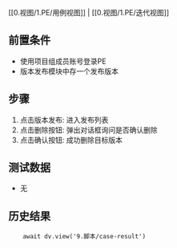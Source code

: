 [[0.视图/1.PE/用例视图]] | [[0.视图/1.PE/迭代视图]]

## 前置条件

- 使用项目组成员账号登录PE
- 版本发布模块中存一个发布版本

## 步骤

1. 点击版本发布: 进入发布列表
2. 点击删除按钮: 弹出对话框询问是否确认删除
3. 点击确认按钮: 成功删除目标版本

## 测试数据

- 无

## 历史结果

```dataviewjs
    await dv.view('9.脚本/case-result')
```
